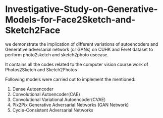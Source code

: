 # Investigative-Study-on-Generative-Models-for-Face2Sketch-and-Sketch2Face
we demonstrate the implication of different variations of autoencoders and Generative adversarial network
(or GANs) on CUHK and Feret dataset to perform photo2sketch and sketch2photo usecase.

It contains all the codes related to the computer vision course work of Photos2Sketch and Sketch2Photos

Following models were carried out to implement the mentioned:
1. Dense Autoencoder
2. Convolutional Autoencoder(CAE)
3. Convolutional Variational Autoencoder(CVAE)
4. Pix2Pix Generative Adversarial Networks (GAN Network)
5. Cycle-Consistent Adversarial Networks
